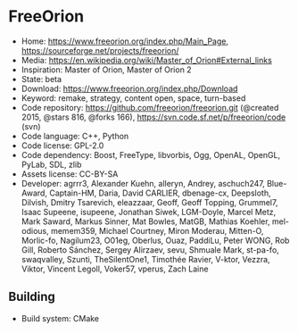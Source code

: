 # FreeOrion

- Home: https://www.freeorion.org/index.php/Main_Page, https://sourceforge.net/projects/freeorion/
- Media: https://en.wikipedia.org/wiki/Master_of_Orion#External_links
- Inspiration: Master of Orion, Master of Orion 2
- State: beta
- Download: https://www.freeorion.org/index.php/Download
- Keyword: remake, strategy, content open, space, turn-based
- Code repository: https://github.com/freeorion/freeorion.git (@created 2015, @stars 816, @forks 166), https://svn.code.sf.net/p/freeorion/code (svn)
- Code language: C++, Python
- Code license: GPL-2.0
- Code dependency: Boost, FreeType, libvorbis, Ogg, OpenAL, OpenGL, PyLab, SDL, zlib
- Assets license: CC-BY-SA
- Developer: agrrr3, Alexander Kuehn, alleryn, Andrey, aschuch247, Blue-Award, Captain-HM, Daria, David CARLIER, dbenage-cx, Deepsloth, Dilvish, Dmitry Tsarevich, eleazzaar, Geoff, Geoff Topping, Grummel7, Isaac Supeene, isupeene, Jonathan Siwek, LGM-Doyle, Marcel Metz, Mark Saward, Markus Sinner, Mat Bowles, MatGB, Mathias Koehler, mel-odious, memem359, Michael Courtney, Miron Moderau, Mitten-O, Morlic-fo, Nagilum23, O01eg, Oberlus, Ouaz, PaddiLu, Peter WONG, Rob Gill, Roberto Sánchez, Sergey Alirzaev, sevu, Shmuale Mark, st-pa-fo, swaqvalley, Szunti, TheSilentOne1, Timothée Ravier, V-ktor, Vezzra, Viktor, Vincent Legoll, Voker57, vperus, Zach Laine

## Building

- Build system: CMake
